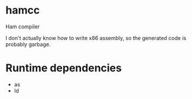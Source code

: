 # hamcc
Ham compiler

I don't actually know how to write x86 assembly, so the generated code is probably garbage.

# Runtime dependencies
* as
* ld
